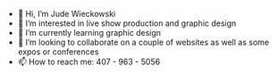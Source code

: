 - 👋 Hi, I’m Jude Wieckowski
- 👀 I’m interested in live show production and graphic design
- 🌱 I’m currently learning graphic design
- 💞️ I’m looking to collaborate on a couple of websites as well as some expos or conferences
- 📫 How to reach me:
407 - 963 - 5056

<!---
Jwie1234/Jwie1234 is a ✨ special ✨ repository because its `README.md` (this file) appears on your GitHub profile.
You can click the Preview link to take a look at your changes.
--->
